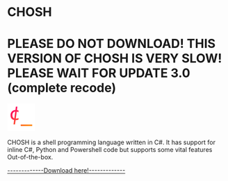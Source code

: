 # CHOSH

<h1>PLEASE DO NOT DOWNLOAD! THIS VERSION OF CHOSH IS VERY SLOW! PLEASE WAIT FOR UPDATE 3.0 (complete recode)</h1>
<img width="64" height="64" src="https://raw.githubusercontent.com/BlackBirdTV/chosh/main/chosh_icon.png">
<p>CHOSH is a shell programming language written in C#. It has support for inline C#, Python and Powershell code but supports some vital features Out-of-the-box.</p>

[-------------Download here!-------------](https://github.com/BlackBirdTV/chosh/raw/main/chosh_setup.exe)
